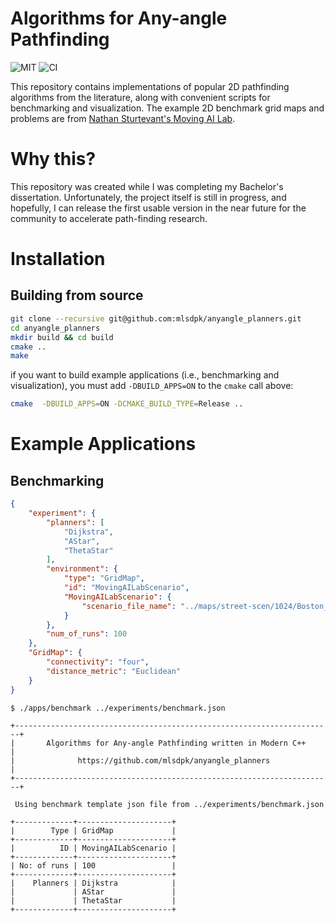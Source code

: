# Algorithms for Any-angle Pathfinding
![MIT](https://img.shields.io/badge/license-MIT-blue.svg)
![CI](https://github.com/mlsdpk/anyangle_planners/workflows/build/badge.svg)

This repository contains implementations of popular 2D pathfinding algorithms from the literature, along with convenient scripts for benchmarking and visualization. The example 2D benchmark grid maps and problems are from [Nathan Sturtevant's Moving AI Lab](https://www.movingai.com/).

# Why this?

This repository was created while I was completing my Bachelor's dissertation. Unfortunately, the project itself is still in progress, and hopefully, I can release the first usable version in the near future for the community to accelerate path-finding research.

# Installation

## Building from source

```bash
git clone --recursive git@github.com:mlsdpk/anyangle_planners.git
cd anyangle_planners
mkdir build && cd build
cmake ..
make
```

if you want to build example applications (i.e., benchmarking and visualization), you must add `-DBUILD_APPS=ON` to the `cmake` call above:

```bash
cmake  -DBUILD_APPS=ON -DCMAKE_BUILD_TYPE=Release ..
```

# Example Applications

## Benchmarking

```json
{
    "experiment": {
        "planners": [
            "Dijkstra",
            "AStar",
            "ThetaStar"
        ],
        "environment": {
            "type": "GridMap",
            "id": "MovingAILabScenario",
            "MovingAILabScenario": {
                "scenario_file_name": "../maps/street-scen/1024/Boston_0_1024.map.scen"
            }
        },
        "num_of_runs": 100
    },
    "GridMap": {
        "connectivity": "four",
        "distance_metric": "Euclidean"
    }
}
```

```
$ ./apps/benchmark ../experiments/benchmark.json

+-----------------------------------------------------------------------+
|       Algorithms for Any-angle Pathfinding written in Modern C++      |
|              https://github.com/mlsdpk/anyangle_planners              |
+-----------------------------------------------------------------------+

 Using benchmark template json file from ../experiments/benchmark.json

+-------------+---------------------+
|        Type | GridMap             |
+-------------+---------------------+
|          ID | MovingAILabScenario |
+-------------+---------------------+
| No: of runs | 100                 |
+-------------+---------------------+
|    Planners | Dijkstra            |
|             | AStar               |
|             | ThetaStar           |
+-------------+---------------------+
```

